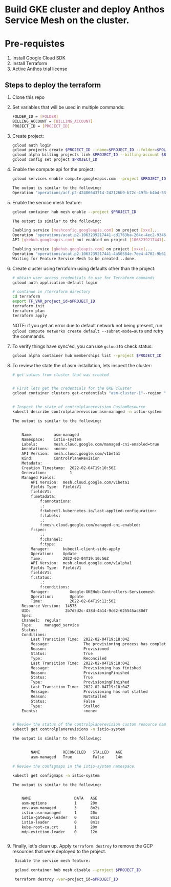 # Build GKE cluster and deploy Anthos Service Mesh on the cluster.

# Pre-requistes 

1. Install Google Cloud SDK
2. Install Terraform
3. Active Anthos trial license

## Steps to deploy the terraform

1. Clone this repo
1. Set variables that will be used in multiple commands:

    ```bash
    FOLDER_ID = [FOLDER]
    BILLING_ACCOUNT = [BILLING_ACCOUNT]
    PROJECT_ID = [PROJECT_ID]
    ```

1. Create project:

    ```bash
    gcloud auth login
    gcloud projects create $PROJECT_ID --name=$PROJECT_ID --folder=$FOLDER_ID
    gcloud alpha billing projects link $PROJECT_ID --billing-account $BILLING_ACCOUNT
    gcloud config set project $PROJECT_ID
    ```
1. Enable the compute api for the project:

    ```bash
    gcloud services enable compute.googleapis.com --project $PROJECT_ID

    The output is similar to the following:
    Operation "operations/acf.p2-42486643714-242126b9-b72c-49fb-b4b4-53d4dae2101e" finished successfully.
    ```


1. Enable the service mesh feature:

    ```bash
    gcloud container hub mesh enable --project $PROJECT_ID

    The output is similar to the following:

    Enabling service [meshconfig.googleapis.com] on project [xxx]...
    Operation "operations/acat.p2-1063239217441-cd1763ba-264c-4ec2-9346-2e046fc03062" finished successfully.
    API [gkehub.googleapis.com] not enabled on project [1063239217441]. Would you like to enable and retry (this will take a few minutes)? (y/N)?  y

    Enabling service [gkehub.googleapis.com] on project [xxxx]...
    Operation "operations/acat.p2-1063239217441-4a50584e-7ee4-4702-9b61-453ba2a5ba55" finished successfully.
    Waiting for Feature Service Mesh to be created...done. 
    ```

1. Create cluster using terraform using defaults other than the project:

    ```bash
    # obtain user access credentials to use for Terraform commands
    gcloud auth application-default login

    # continue in /terraform directory
    cd terraform
    export TF_VAR_project_id=$PROJECT_ID
    terraform init
    terraform plan
    terraform apply
    ```
   NOTE: if you get an error due to default network not being present, run `gcloud compute networks create default --subnet-mode=auto` and retry the commands.

1. To verify things have sync'ed, you can use `gcloud` to check status:

    ```bash
    gcloud alpha container hub memberships list --project $PROJECT_ID
    ```

1. To review the state the of asm installation, lets inspect the cluster:

    ```bash
    # get values from cluster that was created


    # First lets get the credentials for the GKE cluster 
    gcloud container clusters get-credentials "asm-cluster-1"--region "us-central1"--project $PROJECT_ID


    # Inspect the state of controlplanerevision CustomResource
    kubectl describe controlplanerevision asm-managed -n istio-system
    
    The output is similar to the following:


        Name:         asm-managed
        Namespace:    istio-system
        Labels:       mesh.cloud.google.com/managed-cni-enabled=true
        Annotations:  <none>
        API Version:  mesh.cloud.google.com/v1beta1
        Kind:         ControlPlaneRevision
        Metadata:
        Creation Timestamp:  2022-02-04T19:10:56Z
        Generation:          1
        Managed Fields:
            API Version:  mesh.cloud.google.com/v1beta1
            Fields Type:  FieldsV1
            fieldsV1:
            f:metadata:
                f:annotations:
                .:
                f:kubectl.kubernetes.io/last-applied-configuration:
                f:labels:
                .:
                f:mesh.cloud.google.com/managed-cni-enabled:
            f:spec:
                .:
                f:channel:
                f:type:
            Manager:      kubectl-client-side-apply
            Operation:    Update
            Time:         2022-02-04T19:10:56Z
            API Version:  mesh.cloud.google.com/v1alpha1
            Fields Type:  FieldsV1
            fieldsV1:
            f:status:
                .:
                f:conditions:
            Manager:         Google-GKEHub-Controllers-Servicemesh
            Operation:       Update
            Time:            2022-02-04T19:12:50Z
        Resource Version:  14573
        UID:               2b7d5d2c-438d-4a14-9c62-625545ac80d7
        Spec:
        Channel:  regular
        Type:     managed_service
        Status:
        Conditions:
            Last Transition Time:  2022-02-04T19:18:04Z
            Message:               The provisioning process has completed successfully
            Reason:                Provisioned
            Status:                True
            Type:                  Reconciled
            Last Transition Time:  2022-02-04T19:18:04Z
            Message:               Provisioning has finished
            Reason:                ProvisioningFinished
            Status:                True
            Type:                  ProvisioningFinished
            Last Transition Time:  2022-02-04T19:18:04Z
            Message:               Provisioning has not stalled
            Reason:                NotStalled
            Status:                False
            Type:                  Stalled
        Events:                    <none>

    
    # Review the status of the controlplanerevision custom resource named asm-managed, the RECONCILED field should be set to True.
    kubectl get controlplanerevisions -n istio-system

    The output is similar to the following:


            NAME          RECONCILED   STALLED   AGE
            asm-managed   True         False     14m

    # Review the configmaps in the istio-system namespace.

    kubectl get configmaps -n istio-system

    The output is similar to the following:


        NAME                   DATA   AGE
        asm-options            1      20m
        env-asm-managed        3      8m2s
        istio-asm-managed      1      20m
        istio-gateway-leader   0      8m1s
        istio-leader           0      8m1s
        kube-root-ca.crt       1      20m
        mdp-eviction-leader    0      12m



    ```

1. Finally, let's clean up. Apply `terraform destroy` to remove the GCP resources that were deployed to the project.

   ```bash
    Disable the service mesh feature:

    gcloud container hub mesh disable --project $PROJECT_ID

    terraform destroy -var=project_id=$PROJECT_ID
    ```
